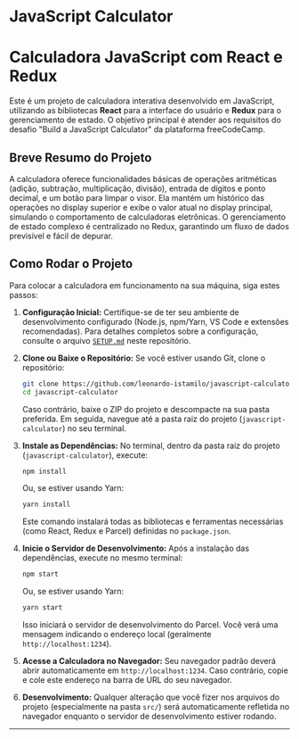 # JavaScript Calculator
# Calculadora JavaScript com React e Redux

Este é um projeto de calculadora interativa desenvolvido em JavaScript, utilizando as bibliotecas **React** para a interface do usuário e **Redux** para o gerenciamento de estado. O objetivo principal é atender aos requisitos do desafio "Build a JavaScript Calculator" da plataforma freeCodeCamp.

## Breve Resumo do Projeto

A calculadora oferece funcionalidades básicas de operações aritméticas (adição, subtração, multiplicação, divisão), entrada de dígitos e ponto decimal, e um botão para limpar o visor. Ela mantém um histórico das operações no display superior e exibe o valor atual no display principal, simulando o comportamento de calculadoras eletrônicas. O gerenciamento de estado complexo é centralizado no Redux, garantindo um fluxo de dados previsível e fácil de depurar.

## Como Rodar o Projeto

Para colocar a calculadora em funcionamento na sua máquina, siga estes passos:

1.  **Configuração Inicial:**
    Certifique-se de ter seu ambiente de desenvolvimento configurado (Node.js, npm/Yarn, VS Code e extensões recomendadas). Para detalhes completos sobre a configuração, consulte o arquivo [`SETUP.md`](./SETUP.md) neste repositório.

2.  **Clone ou Baixe o Repositório:**
    Se você estiver usando Git, clone o repositório:
    ```bash
    git clone https://github.com/leonardo-istamilo/javascript-calculator.git
    cd javascript-calculator
    ```
    Caso contrário, baixe o ZIP do projeto e descompacte na sua pasta preferida. Em seguida, navegue até a pasta raiz do projeto (`javascript-calculator`) no seu terminal.

3.  **Instale as Dependências:**
    No terminal, dentro da pasta raiz do projeto (`javascript-calculator`), execute:
    ```bash
    npm install
    ```
    Ou, se estiver usando Yarn:
    ```bash
    yarn install
    ```
    Este comando instalará todas as bibliotecas e ferramentas necessárias (como React, Redux e Parcel) definidas no `package.json`.

4.  **Inicie o Servidor de Desenvolvimento:**
    Após a instalação das dependências, execute no mesmo terminal:
    ```bash
    npm start
    ```
    Ou, se estiver usando Yarn:
    ```bash
    yarn start
    ```
    Isso iniciará o servidor de desenvolvimento do Parcel. Você verá uma mensagem indicando o endereço local (geralmente `http://localhost:1234`).

5.  **Acesse a Calculadora no Navegador:**
    Seu navegador padrão deverá abrir automaticamente em `http://localhost:1234`. Caso contrário, copie e cole este endereço na barra de URL do seu navegador.

6.  **Desenvolvimento:**
    Qualquer alteração que você fizer nos arquivos do projeto (especialmente na pasta `src/`) será automaticamente refletida no navegador enquanto o servidor de desenvolvimento estiver rodando.

---

